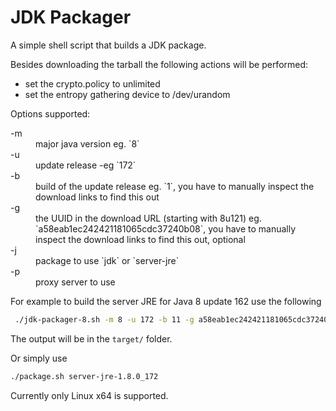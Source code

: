 JDK Packager
============

A simple shell script that builds a JDK package.

Besides downloading the tarball the following actions will be performed:

 * set the crypto.policy to unlimited
 * set the entropy gathering device to /dev/urandom

Options supported:

<dl>
  <dt>-m</dt>
  <dd>major java version eg. `8`</dd>
  <dt>-u</dt>
  <dd>update release -eg `172`</dd>
  <dt>-b</dt>
  <dd>build of the update release eg. `1`, you have to manually inspect the download links to find this out</dd>
  <dt>-g</dt>
  <dd>the UUID in the download URL (starting with 8u121) eg. `a58eab1ec242421181065cdc37240b08`, you have to manually inspect the download links to find this out, optional</dd>
  <dt>-j</dt>
  <dd>package to use `jdk` or `server-jre`</dd>
  <dt>-p</dt>
  <dd>proxy server to use</dd>
</dl>

For example to build the server JRE for Java 8 update 162 use the following

```sh
 ./jdk-packager-8.sh -m 8 -u 172 -b 11 -g a58eab1ec242421181065cdc37240b08 -j server-jre
 ```
The output will be in the `target/` folder.

Or simply use

```sh
./package.sh server-jre-1.8.0_172
 ```

Currently only Linux x64 is supported.


